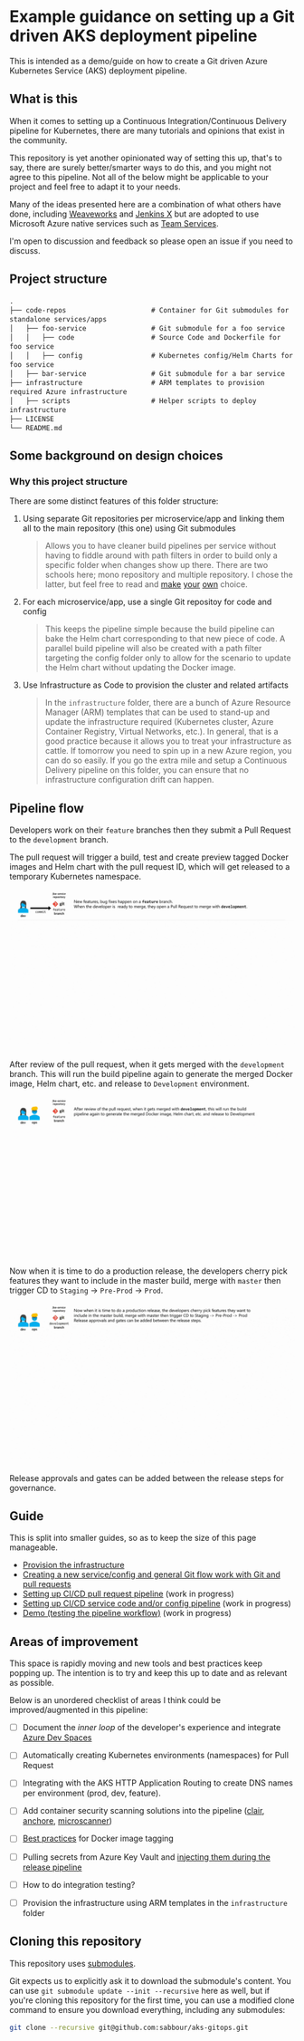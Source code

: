 # Example guidance on setting up a Git driven AKS deployment pipeline

This is intended as a demo/guide on how to create a Git driven Azure Kubernetes Service (AKS) deployment pipeline.

## What is this

When it comes to setting up a Continuous Integration/Continuous Delivery pipeline for Kubernetes, there are many tutorials and opinions that exist in the community.

This repository is yet another opinionated way of setting this up, that's to say, there are surely better/smarter ways to do this, and you might not agree to this pipeline. Not all of the below might be applicable to your project and feel free to adapt it to your needs.

Many of the ideas presented here are a combination of what others have done, including [Weaveworks](https://www.weave.works/blog/gitops-operations-by-pull-request) and [Jenkins X](https://jenkins.io/blog/2018/03/19/introducing-jenkins-x/) but are adopted to use Microsoft Azure native services such as [Team Services](https://www.visualstudio.com/team-services/).

 I'm open to discussion and feedback so please open an issue if you need to discuss.

## Project structure

    .
    ├── code-repos                     # Container for Git submodules for standalone services/apps
    │   ├── foo-service                # Git submodule for a foo service
    │   │   ├── code                   # Source Code and Dockerfile for foo service
    │   │   ├── config                 # Kubernetes config/Helm Charts for foo service
    │   ├── bar-service                # Git submodule for a bar service
    ├── infrastructure                 # ARM templates to provision required Azure infrastructure
    │   ├── scripts                    # Helper scripts to deploy infrastructure
    ├── LICENSE
    └── README.md

## Some background on design choices

### Why this project structure

There are some distinct features of this folder structure:

1. Using separate Git repositories per microservice/app and linking them all to the main repository (this one) using Git submodules

    > Allows you to have cleaner build pipelines per service without having to fiddle around with path filters in order to build only a specific folder when changes show up there. There are two schools here; mono repository and multiple repository. I chose the latter, but feel free to read and [make](https://medium.com/@somakdas/code-repository-for-micro-services-mono-repository-or-multiple-repositories-d9ad6a8f6e0e) [your](http://blog.shippable.com/our-journey-to-microservices-and-a-mono-repository) [own](http://www.gigamonkeys.com/mono-vs-multi/) choice.

1. For each microservice/app, use a single Git repositoy for code and config

    > This keeps the pipeline simple because the build pipeline can bake the Helm chart corresponding to that new piece of code. A parallel build pipeline will also be created with a path filter targeting the config folder only to allow for the scenario to update the Helm chart without updating the Docker image.

1. Use Infrastructure as Code to provision the cluster and related artifacts

    > In the `infrastructure` folder, there are a bunch of Azure Resource Manager (ARM) templates that can be used to stand-up and update the infrastructure required (Kubernetes cluster, Azure Container Registry, Virtual Networks, etc.). In general, that is a good practice because it allows you to treat your infrastructure as cattle. If tomorrow you need to spin up in a new Azure region, you can do so easily. If you go the extra mile and setup a Continuous Delivery pipeline on this folder, you can ensure that no infrastructure configuration drift can happen.

## Pipeline flow

Developers work on their `feature` branches then they submit a Pull Request to the `development` branch.

The pull request will trigger a build, test and create preview tagged Docker images and Helm chart with the pull request ID, which will get released to a temporary Kubernetes namespace.

![Pull Request build](_docs/img/gitops-1.gif)

After review of the pull request, when it gets merged with the `development` branch. This will run the build pipeline again to generate the merged Docker image, Helm chart, etc. and release to `Development` environment.

![Merge build and release](_docs/img/gitops-2.gif)

Now when it is time to do a production release, the developers cherry pick features they want to include in the master build, merge with `master` then trigger CD to `Staging` -> `Pre-Prod` -> `Prod`.

![Merge build and release](_docs/img/gitops-3.gif)

Release approvals and gates can be added between the release steps for governance.

## Guide

This is split into smaller guides, so as to keep the size of this page manageable.

- [Provision the infrastructure](_docs/provision-infrastructure.md)
- [Creating a new service/config and general Git flow work with Git and pull requests](_docs/add-service-and-config-github.md)
- [Setting up CI/CD pull request pipeline](_docs/cicd-pullrequest-pipeline.md) (work in progress)
- [Setting up CI/CD service code and/or config pipeline](_docs/cicd-codeandconfig-pipeline.md) (work in progress)
- [Demo (testing the pipeline workflow)](_docs/demo.md) (work in progress)

## Areas of improvement

This space is rapidly moving and new tools and best practices keep popping up. The intention is to try and keep this up to date and as relevant as possible.

Below is an unordered checklist of areas I think could be improved/augmented in this pipeline:

- [ ] Document the *inner loop* of the developer's experience and integrate [Azure Dev Spaces](https://docs.microsoft.com/en-us/azure/dev-spaces/azure-dev-spaces)

- [ ] Automatically creating Kubernetes environments (namespaces) for Pull Request

- [ ] Integrating with the AKS HTTP Application Routing to create DNS names per environment (prod, dev, feature).

- [ ] Add container security scanning solutions into the pipeline ([clair](https://github.com/coreos/clair), [anchore](https://anchore.freshdesk.com/support/solutions/articles/36000060726-installing-anchore-using-helm), [microscanner](https://github.com/aquasecurity/microscanner))

- [ ] [Best practices](https://blogs.msdn.microsoft.com/stevelasker/2018/03/01/docker-tagging-best-practices-for-tagging-and-versioning-docker-images/) for Docker image tagging

- [ ] Pulling secrets from Azure Key Vault and [injecting them during the release pipeline](https://docs.microsoft.com/en-us/vsts/build-release/concepts/library/variable-groups?view=vsts)

- [ ] How to do integration testing?

- [ ] Provision the infrastructure using ARM templates in the `infrastructure` folder

## Cloning this repository

This repository uses [submodules](https://github.com/blog/2104-working-with-submodules).

Git expects us to explicitly ask it to download the submodule's content. You can use `git submodule update --init --recursive` here as well, but if you're cloning this repository for the first time, you can use a modified clone command to ensure you download everything, including any submodules:

```sh
git clone --recursive git@github.com:sabbour/aks-gitops.git
```

